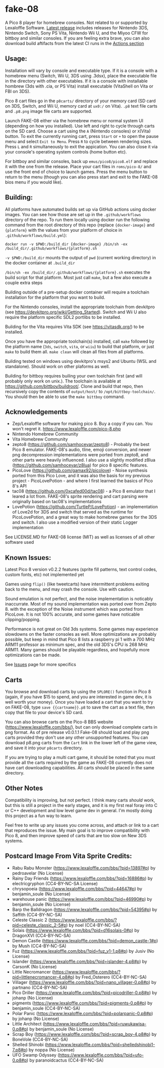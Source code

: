 # fake-08

A Pico 8 player for homebrew consoles. Not related to or supported by Lexaloffle Software. [Latest release](https://github.com/jtothebell/fake-08/releases) includes releases for Nintendo 3DS, Nintendo Switch, Sony PS Vita, Nintendo Wii U, and the Miyoo CFW for bittboy and similar consoles. If you are feeling extra brave, you can also download build aftifacts from the latest CI runs in the [Actions section](https://github.com/jtothebell/fake-08/actions)

## Usage:
Installation will vary by console and executable type. If it is a console with a homebrew menu (Switch, Wii U, 3DS using .3dsx), place the executable file in the directory with other executables. If it is a console with installable hombrew (3ds with .cia, or PS Vita) install executable (VitaShell on Vita or FBI on 3DS).

Pico 8 cart files go in the `p8carts/` directory of your memory card (SD card on 3DS, Switch, and Wii U, memory card at `ux0:/` on Vita). `.p8` text file carts and `.p8.png` image file carts are supported.

Launch FAKE-08 either via the homebrew menu or normal system UI (depending on how you installed). Use left and right to cycle through carts on the SD card. Choose a cart using the `A` (Nintendo consoles) or `X`(Vita) button. To exit the currently running cart, press `Start` or `+` to open the pause menu and select `Exit to Menu`. Press `R` to cycle between rendering sizes. Press `L` and `R` simultaneously to exit the appication. You can also close it via your console's operating system controls (home button etc).

For bittboy and similar consoles, back up `emus/pico8/pico8.elf`  and replace it with the one from the release. Place your cart files in `roms/pico-8/` and use the front end of choice to launch games. Press the menu button to return to the menu (though you can also press start and exit to the FAKE-08 bios menu if you would like).

## Building:
All platforms have automated builds set up via GitHub actions using docker images. You can see how those are set up in the `.github/workflows` directory of the repo. To run them locally using docker run the following command from the root directory of this repo (replace `{docker-image}` and `{platform}` with the values from your platform of choice in `.github/workflows/build.yml`):

`docker run -v $PWD:/build_dir {docker-image} /bin/sh -ex /build_dir/.github/workflows/{platform}.sh`

`-v $PWD:/build_dir` mounts the output of `pwd` (current working directory) in the docker container at `.build_dir`

`/bin/sh -ex /build_dir/.github/workflows/{platform}.sh` executes the build script for that platform. Most just call `make`, but a few also execute a couple extra steps

Building outside of a pre-setup docker container will require a toolchain installation for the platform that you want to build. 

For the Nintendo consoles, install the appropriate toolchain from devkitpro (see https://devkitpro.org/wiki/Getting_Started). Switch and Wii U also require the platform specific SDL2 portlibs to be installed.

Building for the Vita requires Vita SDK (see https://vitasdk.org/) to be installed.

Once you have the appropriate toolchain(s) installed, call `make` followed by the platform name (`3ds`, `switch`, `vita`, or `wiiu`) to build that platform, or just `make` to build them all. `make clean` will clean all files from all platforms.

Building tested on windows using devkitpro's msys2 and Ubuntu (WSL and standalone). Should work on other plaforms as well.

Building for bittboy requires builing your own toolchain first (and will probably only work on unix.). The toolchain is available at https://github.com/bittboy/buildroot/. Clone and build that repo, then recursively copy the contents of `output/host/` to `/opt/bittboy-toolchain/`. You should then be able to use the `make bittboy` command.

## Acknowledgements
 * Zep/Lexaloffle software for making pico 8. Buy a copy if you can. You won't regret it. https://www.lexaloffle.com/pico-8.php
 * Nintendo Homebrew Community
 * Vita Homebrew Community
 * zepto8 (https://github.com/samhocevar/zepto8) - Probably the best Pico 8 emulator. FAKE-08's audio, tline, emoji conversion, and newer png decompression implementations were ported from zepto8, and other parts were heavily influenced. I also use a slightly modified z8lua (https://github.com/samhocevar/z8lua) for pico 8 specific features.
 * PicoLove (https://github.com/gamax92/picolove) - Noise synthesis ported from this Pico Love, and it was also the basis for my previous project - PicoLovePotion - and where I first learned the basics of Pico 8's API
 * tac08 (https://github.com/0xcafed00d/tac08) - a Pico 8 emulator that I leared a lot from. FAKE-08's sprite rendering and cart parsing were originally based on tac08's implementations
 * LovePotion (https://github.com/TurtleP/LovePotion) - an implementation of Love2d for 3DS and switch that served as the runtime for PicoLovePotion, and a great way to make homebrew games for the 3DS and switch. I also use a modified version of their static Logger implementation

See LICENSE.MD for FAKE-08 license (MIT) as well as licenses of all other software used

## Known Issues:

Latest Pico 8 version v0.2.2 features (sprite fill patterns, text control codes, custom fonts, etc) not implemented yet

Games using `flip()` (like tweetcarts) have intermittent problems exiting back to the menu, and may crash the console. Use with caution.

Sound emulation is not perfect, and the noise implementation is noticably inaccurrate. Most of my sound implementation was ported over from Zepto 8. with the exception of the Noise instrument which was ported from PicoLove. It is not 100% accurate, and some games have noticable clipping/popping.

Performance is not great on Old 3ds systems. Some games may experience slowdowns on the faster consoles as well. More optimizations are probably possible, but keep in mind that Pico 8 lists a raspberry pi 1 with a 700 MHz ARM11 professor as minimum spec, and the old 3DS's CPU is 268 MHz ARM11. Many games should be playable regardless, and hopefully more optimizations can be made.

See [Issues](https://github.com/jtothebell/fake-08/issues) page for more specifics


## Carts

You browse and download carts by using the `SPLORE()` function in Pico 8 (again, if you have $15 to spend, and you are interested in game dev, it is well worth your money). Once you have loaded a cart that you want to try on FAKE-08, type `save {{cartname}}.p8` to save the cart as a text file, then copy that file to your device's SD card.

You can also browse carts on the Pico-8 BBS website (https://www.lexaloffle.com/bbs/), but can only download complete carts in png format. As of pre release v0.0.1.1 Fake-08 should load and play png carts provided they don't use any other unsupported features. You can download p8.png carts from the `Cart` link in the lower left of the game view, and save it into your `p8carts` directory.

If you are trying to play a multi cart game, it should be noted that you must provide all the carts required by the game as FAKE-08 currently does not have cart downloading capabilities. All carts should be placed in the same directory.

## Other Notes

Compatibility is improving, but not perfect. I think many carts _should_ work, but this is still a project in the early stages, and it is my first real foray into C or C++ development and low level game dev in general. I'm mostly doing this project as a fun way to learn.

Feel free to write up any issues you come across, and attach or link to a cart that reproduces the issue. My main goal is to improve compatibility with Pico 8, and then improve speed of carts that are too slow on New 3DS systems.

## Postcard Image From Vita Sprite Credits:
* Rabu Rabu Monster (https://www.lexaloffle.com/bbs/?pid=13897#p) by pedroavelar (No License)
* Rainy Day Friends (https://www.lexaloffle.com/bbs/?pid=16886#p) by electricgryphon (CC4-BY-NC-SA License)
* chrysopoeia (https://www.lexaloffle.com/bbs/?pid=44647#p) by benjamin_soule (No License)
* warehouse panic (https://www.lexaloffle.com/bbs/?pid=46990#p) by benjamin_soule (No License)
* Barp the Balldragon (https://www.lexaloffle.com/bbs/?pid=54395#p) by Saffith (CC4-BY-NC-SA)
* Celeste Classic 2 (https://www.lexaloffle.com/bbs/?pid=celeste_classic_2-5#p) by noel (CC4-BY-NC-SA)
* Solais (https://www.lexaloffle.com/bbs/?pid=d16solais-0#p) by DragonXVI (CC4-BY-NC-SA)
* Demon Castle (https://www.lexaloffle.com/bbs/?pid=demon_castle-1#p) by Mush (CC4-BY-NC-SA)
* Fuz (https://www.lexaloffle.com/bbs/?pid=fuz_v1-1.p8#p) by Jusiv (No License)
* Islander (https://www.lexaloffle.com/bbs/?pid=islander-4.p8#p) by CarsonK (No License)
* Little Necromancer (https://www.lexaloffle.com/bbs/?pid=littlenecromancer-4.p8#p) by Fred_Osterero (CC4-BY-NC-SA)
* Villager (https://www.lexaloffle.com/bbs/?pid=nano_villager-0.p8#p) by partnano (CC4-BY-NC-SA)
* Pico Driller (https://www.lexaloffle.com/bbs/?pid=picodriller-0.p8#p) by johanp (No License)
* pigments (https://www.lexaloffle.com/bbs/?pid=pigments-0.p8#p) by benjamin_soule (CC4-BY-NC-SA)
* Polar Panic (https://www.lexaloffle.com/bbs/?pid=polarpanic-0.p8#p) by johanp (No License)
* Little Architect (https://www.lexaloffle.com/bbs/?pid=ruwukawisa-0.p8#p) by benjamin_soule (No License)
* Scrap Boy (https://www.lexaloffle.com/bbs/?pid=scrap_boy-4.p8#p) by BoneVole (CC4-BY-NC-SA)
* Shelled Shinobi (https://www.lexaloffle.com/bbs/?pid=shelledshinobi1-7.p8#p) by noppa (No License)
* UFO Swamp Odyssey (https://www.lexaloffle.com/bbs/?pid=ufo-0.p8#p) by paranoidcactus (CC4-BY-NC-SA)

